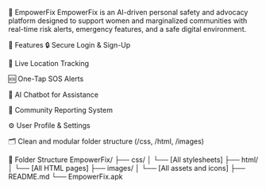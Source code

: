📱 EmpowerFix
EmpowerFix is an AI-driven personal safety and advocacy platform designed to support women and marginalized communities with real-time risk alerts, emergency features, and a safe digital environment.

🚀 Features
🔒 Secure Login & Sign-Up

🧭 Live Location Tracking

🆘 One-Tap SOS Alerts

🤖 AI Chatbot for Assistance

📢 Community Reporting System

⚙️ User Profile & Settings

🗂️ Clean and modular folder structure (/css, /html, /images)

📂 Folder Structure
EmpowerFix/
├── css/
│   └── [All stylesheets]
├── html/
│   └── [All HTML pages]
├── images/
│   └── [All assets and icons]
├── README.md
└── EmpowerFix.apk
